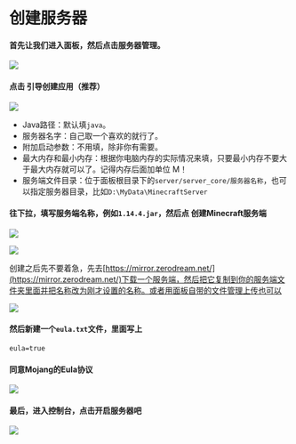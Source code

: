 # 创建服务器

#### 首先让我们进入面板，然后点击服务器管理。

![](https://i.zerodream.net/9f89900b8c87c365f79992d433298c95.jpg)

#### 点击 引导创建应用（推荐）

![](https://i.zerodream.net/3e99882af82d9ef679da449ec31cb6ab.jpg)

* Java路径：默认填`java`。
* 服务器名字：自己取一个喜欢的就行了。
* 附加启动参数：不用填，除非你有需要。
* 最大内存和最小内存：根据你电脑内存的实际情况来填，只要最小内存不要大于最大内存就可以了。记得内存后面加单位 M！
* 服务端文件目录：位于面板根目录下的`server/server_core/服务器名称`，也可以指定服务器目录，比如`D:\MyData\MinecraftServer`

#### 往下拉，填写服务端名称，例如`1.14.4.jar`，然后点 创建Minecraft服务端

![](https://i.zerodream.net/4f5a1e7bcc393fb7597b34430eb30e2c.jpg)

![](https://i.zerodream.net/38239bf63566e2d2569567554c767b26.jpg)

创建之后先不要着急，先去[https://mirror.zerodream.net/](https://mirror.zerodream.net/)下载一个服务端，然后把它复制到你的服务端文件夹里面并把名称改为刚才设置的名称。或者用面板自带的文件管理上传也可以

![](https://i.zerodream.net/4c0f4c1edee0fa0ea35a2dc98531c9cd.jpg)

#### 然后新建一个`eula.txt`文件，里面写上

```text
eula=true
```

#### 同意Mojang的Eula协议

![](https://imgs.lovpass.cn/img/2020/01/28/68f53fb9d58b620200128.jpg)

#### 最后，进入控制台，点击开启服务器吧

![](https://imgs.lovpass.cn/img/2020/01/28/d280925820a4c20200128.jpg)

